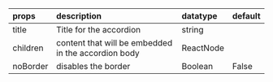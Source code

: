 | props    | description                                         | datatype  | default |
| :------- | :-------------------------------------------------- | :-------- | :------ |
| title    | Title for the accordion                             | string    |         |
| children | content that will be embedded in the accordion body | ReactNode |         |
| noBorder | disables the border                                 | Boolean   | False   |
